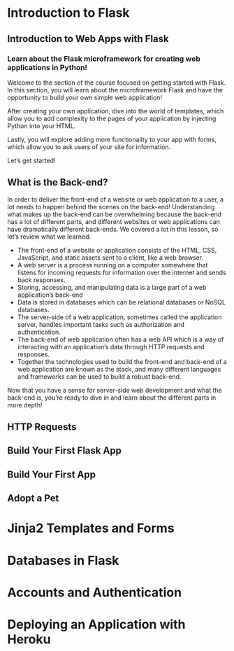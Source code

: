 # Introduction to Flask
## Introduction to Web Apps with Flask
### Learn about the Flask microframework for creating web applications in Python!
Welcome to the section of the course focused on getting started with Flask. In this section, you will learn about the microframework Flask and have the opportunity to build your own simple web application!

After creating your own application, dive into the world of templates, which allow you to add complexity to the pages of your application by injecting Python into your HTML.

Lastly, you will explore adding more functionality to your app with forms, which allow you to ask users of your site for information.

Let’s get started!

## What is the Back-end?
In order to deliver the front-end of a website or web application to a user, a lot needs to happen behind the scenes on the back-end! Understanding what makes up the back-end can be overwhelming because the back-end has a lot of different parts, and different websites or web applications can have dramatically different back-ends. We covered a lot in this lesson, so let’s review what we learned:

* The front-end of a website or application consists of the HTML, CSS, JavaScript, and static assets sent to a client, like a web browser.
* A web server is a process running on a computer somewhere that listens for incoming requests for information over the internet and sends back responses.
* Storing, accessing, and manipulating data is a large part of a web application’s back-end
* Data is stored in databases which can be relational databases or NoSQL databases.
* The server-side of a web application, sometimes called the application server, handles important tasks such as authorization and authentication.
* The back-end of web application often has a web API which is a way of interacting with an application’s data through HTTP requests and responses.
* Together the technologies used to build the front-end and back-end of a web application are known as the stack, and many different languages and frameworks can be used to build a robust back-end.

Now that you have a sense for server-side web development and what the back-end is, you’re ready to dive in and learn about the different parts in more depth!

## HTTP Requests
## Build Your First Flask App
## Build Your First App
## Adopt a Pet
# Jinja2 Templates and Forms
# Databases in Flask
# Accounts and Authentication
# Deploying an Application with Heroku
